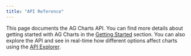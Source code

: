 ```yaml
---
title: "API Reference"
---
```


This page documents the AG Charts API. You can find more details about getting started with AG Charts in the [Getting Started](../charts-overview/) section. You can also explore the API and see in real-time how different options affect charts using the [API Explorer](../charts-api-explorer/).

<api-documentation source='api.json' config='{ "showSnippets": true }'></api-documentation>
